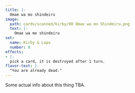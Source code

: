```yaml
---
title: |-
  Omae wa mo shindeiru
image: 
  path: cards/scanned/kirby/08 Omae wa mo Shindeiru.png
  text: |-
    Omae wa mo shindeiru
set:
  name: Kirby & Laps
  number: 8
effects: 
- |-
  pick a card, it is destroyed after 1 turn.
flavor-text: |-
  "You are already dead."
---
```

Some actual info about this thing TBA.
